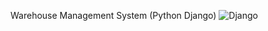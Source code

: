 Warehouse Management System (Python Django)
![Django](https://user-images.githubusercontent.com/96953173/152537638-5e609c42-fd35-4713-a5fe-65f626cd0579.png)
